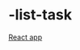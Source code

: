 # -list-task
<a href="https://list-task-m9igu1wgs-by-egorov.vercel.app/" target="_blank">React app</a>

